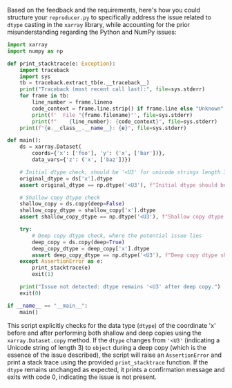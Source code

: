 Based on the feedback and the requirements, here's how you could structure your `reproducer.py` to specifically address the issue related to `dtype` casting in the `xarray` library, while accounting for the prior misunderstanding regarding the Python and NumPy issues:
```python
import xarray
import numpy as np

def print_stacktrace(e: Exception):
    import traceback
    import sys
    tb = traceback.extract_tb(e.__traceback__)
    print("Traceback (most recent call last):", file=sys.stderr)
    for frame in tb:
        line_number = frame.lineno
        code_context = frame.line.strip() if frame.line else "Unknown"
        print(f'  File "{frame.filename}"', file=sys.stderr)
        print(f"    {line_number}: {code_context}", file=sys.stderr)
    print(f"{e.__class__.__name__}: {e}", file=sys.stderr)

def main():
    ds = xarray.Dataset(
        coords={'x': ['foo'], 'y': ('x', ['bar'])},
        data_vars={'z': ('x', ['baz'])})

    # Initial dtype check, should be '<U3' for unicode strings length 3
    original_dtype = ds['x'].dtype
    assert original_dtype == np.dtype('<U3'), f"Initial dtype should be <U3, found {original_dtype}"

    # Shallow copy dtype check
    shallow_copy = ds.copy(deep=False)
    shallow_copy_dtype = shallow_copy['x'].dtype
    assert shallow_copy_dtype == np.dtype('<U3'), f"Shallow copy dtype should be <U3, found {shallow_copy_dtype}"

    try:
        # Deep copy dtype check, where the potential issue lies
        deep_copy = ds.copy(deep=True)
        deep_copy_dtype = deep_copy['x'].dtype
        assert deep_copy_dtype == np.dtype('<U3'), f"Deep copy dtype should be <U3, found {deep_copy_dtype}"
    except AssertionError as e:
        print_stacktrace(e)
        exit(1)

    print("Issue not detected: dtype remains '<U3' after deep copy.")
    exit(0)

if __name__ == "__main__":
    main()
```
This script explicitly checks for the data type (`dtype`) of the coordinate 'x' before and after performing both shallow and deep copies using the `xarray.Dataset.copy` method. If the `dtype` changes from `'<U3'` (indicating a Unicode string of length 3) to `object` during a deep copy (which is the essence of the issue described), the script will raise an `AssertionError` and print a stack trace using the provided `print_stacktrace` function. If the `dtype` remains unchanged as expected, it prints a confirmation message and exits with code 0, indicating the issue is not present.